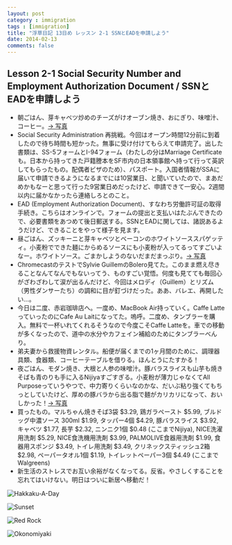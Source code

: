 ```yaml
---
layout: post
category : immigration
tags : [immigration]
title: "浮草日記 13日め レッスン 2-1 SSNとEADを申請しよう"
date: 2014-02-13
comments: false
---
```


## Lesson 2-1 Social Security Number and Employment Authorization Document / SSNとEADを申請しよう


* 朝ごはん、芽キャベツ炒めのチーズがけオーブン焼き、おにぎり、味噌汁、コーヒー。[-> 写真](http://instagram.com/p/kXszfZlDe1/)
* Social Security Administration 再挑戦。今回はオープン時間12分前に到着したので待ち時間も短かった。無事に受け付けてもらえて申請完了。出した書類は、SS-5フォームとI-94フォーム（わたしの分はMarriage Certificateも。日本から持ってきた戸籍謄本をSF市内の日本領事館へ持って行って英訳してもらったもの。配偶者ビザのため）、パスポート。入国者情報がSSAに届いて申請できるようになるまでには10営業日、と聞いていたので、まあだめかもなーと思って行った9営業日めだったけど、申請できて一安心。2週間以内に届かなかったら連絡しろとのこと。
* EAD (Employment Authorization Document)、すなわち労働許可証の取得手続き。こちらはオンラインで。フォームの提出と支払いはたぶんできたので、必要書類をあつめて後日郵送する。SSNとEADに関しては、諸説あるようだけど、できることをやって様子を見ます。
* 昼ごはん、ズッキーニと芽キャベツとベーコンのホワイトソーススパゲッティ。小麦粉でできた麺にからめるソースにも小麦粉が入ってるってすごいよなー。ホワイトソース。ごまかしようのないだまだまっぷり。[-> 写真](http://instagram.com/p/kXtIoBlDfW/)
* ChromecastのテストでSylvie GuillemのBolero見てた。このまま燃え尽きることなんてなんでもないってう、ものすごい覚悟。何度も見てても毎回心がざわざわして涙が出るんだけど、今回はメロディ（Guillem）とリズム（男性ダンサーたち）の調和に目が釘づけだった。ああ、バレエ、再開したい…。
* 今日は二度、赤岩珈琲店へ。一度め、MacBook Air持っていく。Caffe LatteっていったのにCafe Au Laitになってた。嗚呼。二度め、タンブラーを購入。無料で一杯いれてくれるそうなので今度こそCaffe Latteを。車での移動が多くなったので、道中の水分やカフェイン補給のためにタンブラーべんり。
* 弟夫妻から救援物資レンタル。船便が届くまでの1ヶ月間のために、調理器具類、食器類、コーヒーテーブルを借りる。ほんとうにたすかる！ &nbsp; 
* 夜ごはん、モダン焼き、大根と人参の味噌汁。豚バラスライスも山芋も焼きそばも青のりも手に入るNijiyaすごすぎる。小麦粉が薄力じゃなくてAll Purposeっていうやつで、中力寄りくらいなのかな、だいぶ粘り強くてもちっとしていたけど、厚めの豚バラから出る脂で麺がカリカリになって、おいしかった！[-> 写真](http://instagram.com/p/kYq0bDFDUb/)
* 買ったもの。マルちゃん焼きそば3袋 $3.29, 鶏ガラペースト $5.99, ブルドッグ中濃ソース 300ml $1.99, タッパー4個 $4.29, 豚バラスライス $3.92, キャベツ $1.77, 長芋 $2.32, ニンニク1個 $0.48 (ここまでNijiya), NICE洗濯用洗剤 $5.29,  NICE食洗機用洗剤 $3.99, PALMOLIVE食器用洗剤 $1.99, 食器用スポンジ $3.49, トイレ用洗剤 $3.49, クリネックスティッシュ2箱 $2.98, ペーパータオル1個 $1.19, トイレットペーパー3個 $4.49 (ここまでWalgreens)
* 新生活のストレスでお互い余裕がなくなってる。反省。やさしくすることを忘れてはいけない。明日はついに新居へ移動だ！&nbsp; 


![Hakkaku-A-Day](https://lh3.googleusercontent.com/-AEQCWsOt9DA/Uv3JrL9hrvI/AAAAAAAB5W4/kmET0TrE2V0/w620-h465-no/14+-+1)

![Sunset](https://lh6.googleusercontent.com/-rU3ntye0nP8/Uv2IUN-ULLI/AAAAAAAB5VU/ePJRi7wcg1g/w621-h121-no/P1150374-PANO.jpg)

![Red Rock](https://lh4.googleusercontent.com/-OWrLk6Q4JuA/Uv2EuUfRa9I/AAAAAAAB5TY/t26u0ORW01U/w620-h465-no/P1150369.JPG)

![Okonomiyaki](https://lh6.googleusercontent.com/-p-ejBsO3Bp4/UwF3WWJLOHI/AAAAAAAB5wI/1b9sgE8stPQ/w620-h465-no/P1150381.JPG)
